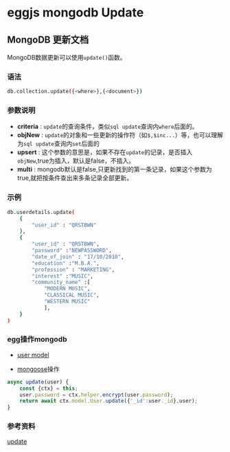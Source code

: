 # eggjs mongodb Update
## MongoDB 更新文档

MongoDB数据更新可以使用`update()`函数。
### 语法
```bash
db.collection.update({<where>},{<document>})
```

### 参数说明
+ **criteria** : `update`的查询条件，类似`sql update`查询内`where`后面的。
+ **objNew** : `update`的对象和一些更新的操作符（如`$,$inc...`）等，也可以理解为`sql update`查询内`set`后面的
+ **upsert** : 这个参数的意思是，如果不存在`update`的记录，是否插入`objNew`,true为插入，默认是false，不插入。
+ **multi** : mongodb默认是false,只更新找到的第一条记录，如果这个参数为true,就把按条件查出来多条记录全部更新。

### 示例
```bash
db.userdetails.update(
    {
        "user_id" : "QRSTBWN"
    },
    {
        "user_id" : "QRSTBWN",
        "password" :"NEWPASSWORD",
        "date_of_join" : "17/10/2010",
        "education" :"M.B.A.",
        "profession" : "MARKETING",
        "interest" :"MUSIC",
        "community_name" :[
            "MODERN MUSIC", 
            "CLASSICAL MUSIC",
            "WESTERN MUSIC"
            ],
    }
)
```
### egg操作mongodb
+ [user model](../../app/model/user.js)

+ [mongoose](../../app/service/user.js)操作
```js
async update(user) {
    const {ctx} = this;
    user.password = ctx.helper.encrypt(user.password);
    return await ctx.model.User.update({'_id':user._id},user);
}
```

### 参考资料
[update](https://www.w3cschool.cn/mongodb/mongodb-update.html)
